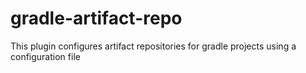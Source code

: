 # gradle-artifact-repo

This plugin configures artifact repositories for gradle projects using a configuration file
